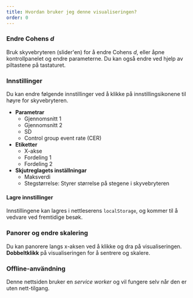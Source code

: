 ```yaml
---
title: Hvordan bruker jeg denne visualiseringen?
order: 0
---
```


### Endre Cohens *d*
Bruk skyvebryteren (slider'en) for å endre Cohens *d*, eller åpne kontrollpanelet og endre parameterne. Du kan også endre ved hjelp av piltastene på tastaturet.

### Innstillinger
Du kan endre følgende innstillinger ved å klikke på innstillingsikonene til høyre for skyvebryteren.

* **Parametrar**
    + Gjennomsnitt 1
    + Gjennomsnitt 2
    + SD
    + Control group event rate (CER)
* **Etiketter**
    + X-akse
    + Fordeling 1
    + Fordeling 2
* **Skjutreglagets inställningar**
    + Maksverdi
    + Stegstørrelse: Styrer størrelse på stegene i skyvebryteren

#### Lagre innstillinger
Innstillingene kan lagres i nettleserens `localStorage`, og kommer til å vedvare ved fremtidige besøk.

### Panorer og endre skalering
Du kan panorere langs x-aksen ved å klikke og dra på visualiseringen. **Dobbeltklikk** på visualiseringen for å sentrere og skalere.

### Offline-användning
Denne nettsiden bruker en *service worker* og vil fungere selv når den er uten nett-tilgang.

